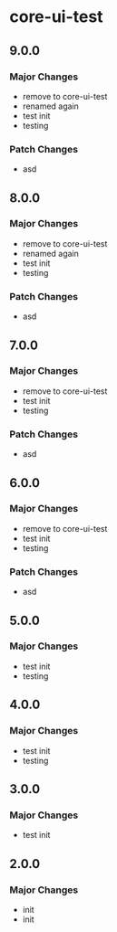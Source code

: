 # core-ui-test

## 9.0.0

### Major Changes

- remove to core-ui-test
- renamed again
- test init
- testing

### Patch Changes

- asd

## 8.0.0

### Major Changes

- remove to core-ui-test
- renamed again
- test init
- testing

### Patch Changes

- asd

## 7.0.0

### Major Changes

- remove to core-ui-test
- test init
- testing

### Patch Changes

- asd

## 6.0.0

### Major Changes

- remove to core-ui-test
- test init
- testing

### Patch Changes

- asd

## 5.0.0

### Major Changes

- test init
- testing

## 4.0.0

### Major Changes

- test init
- testing

## 3.0.0

### Major Changes

- test init

## 2.0.0

### Major Changes

- init
- init

